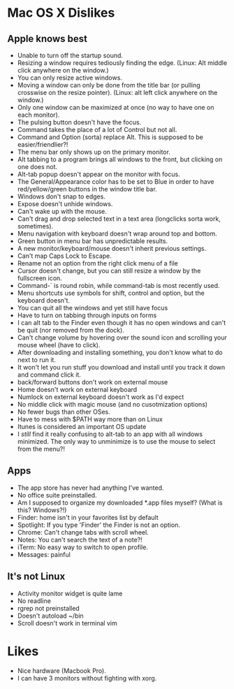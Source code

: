 # Mac OS X Dislikes

## Apple knows best

* Unable to turn off the startup sound.
* Resizing a window requires tediously finding the edge. (Linux: Alt middle click anywhere on the window.)
* You can only resize active windows.
* Moving a window can only be done from the title bar (or pulling crosswise on the resize pointer). (Linux: alt left click anywhere on the window.)
* Only one window can be maximized at once (no way to have one on each monitor).
* The pulsing button doesn't have the focus.
* Command takes the place of a lot of Control but not all.
* Command and Option (sorta) replace Alt. This is supposed to be easier/friendlier?!
* The menu bar only shows up on the primary monitor.
* Alt tabbing to a program brings all windows to the front, but clicking on one does not.
* Alt-tab popup doesn't appear on the monitor with focus.
* The General/Appearance color has to be set to Blue in order to have red/yellow/green buttons in the window title bar.
* Windows don't snap to edges.
* Expose doesn't unhide windows.
* Can't wake up with the mouse.
* Can't drag and drop selected text in a text area (longclicks sorta work, sometimes).
* Menu navigation with keyboard doesn't wrap around top and bottom.
* Green button in menu bar has unpredictable results.
* A new monitor/keyboard/mouse doesn't inherit previous settings.
* Can't map Caps Lock to Escape.
* Rename not an option from the right click menu of a file
* Cursor doesn't change, but you can still resize a window by the fullscreen icon.
* Command-` is round robin, while command-tab is most recently used.
* Menu shortcuts use symbols for shift, control and option, but the keyboard doesn't.
* You can quit all the windows and yet still have focus
* Have to turn on tabbing through inputs on forms
* I can alt tab to the Finder even though it has no open windows and can't be quit (nor removed from the dock).
* Can't change volume by hovering over the sound icon and scrolling your mouse wheel (have to click).
* After downloading and installing something, you don't know what to do next to run it.
* It won't let you run stuff you download and install until you track it down and command click it.
* back/forward buttons don't work on external mouse
* Home doesn't work on external keyboard
* Numlock on external keyboard doesn't work as I'd expect
* No middle click with magic mouse (and no cusotmization options)
* No fewer bugs than other OSes.
* Have to mess with $PATH way more than on Linux
* Itunes is considered an important OS update
* I *still* find it really confusing to alt-tab to an app with all windows minimized. The only way to unminimize is to use the mouse to select from the menu?!

## Apps

* The app store has never had anything I've wanted.
* No office suite preinstalled.
* Am I supposed to organize my downloaded *.app files myself? (What is this? Windows?!) 
* Finder: home isn't in your favorites list by default
* Spotlight: If you type 'Finder' the Finder is not an option.
* Chrome: Can't change tabs with scroll wheel.
* Notes: You can't search the text of a note?!
* iTerm: No easy way to switch to open profile.
* Messages: painful

## It's not Linux

* Activity monitor widget is quite lame
* No readline
* rgrep not preinstalled
* Doesn't autoload ~/bin
* Scroll doesn't work in terminal vim

# Likes

* Nice hardware (Macbook Pro).
* I can have 3 monitors without fighting with xorg.
